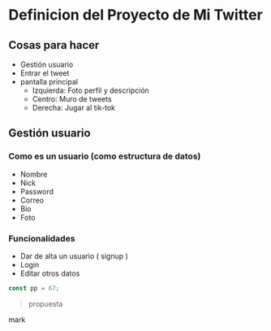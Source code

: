 # Definicion del Proyecto de Mi Twitter

## Cosas para hacer

-   Gestión usuario
-   Entrar el tweet
-   pantalla principal
    -   Izquierda: Foto perfil y descripción
    -   Centro: Muro de tweets
    -   Derecha: Jugar al tik-tok

## Gestión usuario

### Como es un usuario (como estructura de datos)

-   Nombre
-   Nick
-   Password
-   Correo
-   Bio
-   Foto

### Funcionalidades

-   Dar de alta un usuario ( signup )
-   Login
-   Editar otros datos

```js
const pp = 67;
```

> propuesta

mark
